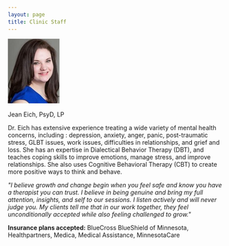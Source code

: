 ```yaml
---
layout: page
title: Clinic Staff
---
```


![Jean Eich, PsyD, LP](/staff/bio-jean-eich.jpg)

Jean Eich, PsyD, LP

Dr. Eich has extensive experience treating a wide variety of mental health concerns, including : depression, anxiety, anger, panic, post-traumatic stress, GLBT issues, work issues, difficulties in relationships, and grief and loss. She has an expertise in Dialectical Behavior Therapy (DBT), and teaches coping skills to improve emotions, manage stress, and improve relationships. She also uses Cognitive Behavioral Therapy (CBT) to create more positive ways to think and behave.

*"I believe growth and change begin when you feel safe and know you have a therapist you can trust. I believe in being genuine and bring my full attention, insights, and self to our sessions. I listen actively and will never judge you. My clients tell me that in our work together, they feel unconditionally accepted while also feeling challenged to grow."*

**Insurance plans accepted:** BlueCross BlueShield of Minnesota, Healthpartners, Medica, Medical Assistance, MinnesotaCare
